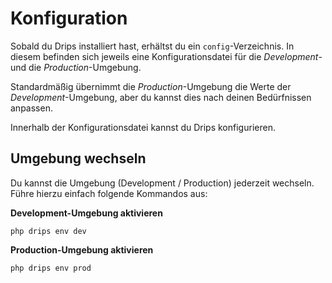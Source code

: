 # Konfiguration

Sobald du Drips installiert hast, erhältst du ein `config`-Verzeichnis. In diesem befinden sich jeweils eine Konfigurationsdatei für die *Development*- und die *Production*-Umgebung.

Standardmäßig übernimmt die *Production*-Umgebung die Werte der *Development*-Umgebung, aber du kannst dies nach deinen Bedürfnissen anpassen.

Innerhalb der Konfigurationsdatei kannst du Drips konfigurieren.

## Umgebung wechseln

Du kannst die Umgebung (Development / Production) jederzeit wechseln. Führe hierzu einfach folgende Kommandos aus:

**Development-Umgebung aktivieren**
```
php drips env dev
```

**Production-Umgebung aktivieren**
```
php drips env prod
```
